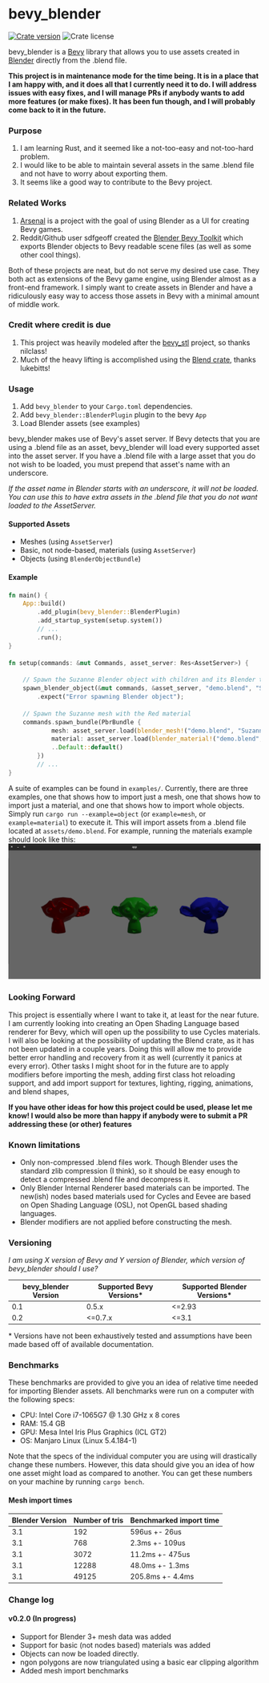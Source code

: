 # bevy_blender

[![Crate version](https://img.shields.io/crates/v/bevy_blender?style=flat-square)](https://crates.io/crates/bevy_blender/) ![Crate license](https://img.shields.io/crates/l/bevy_blender?style=flat-square)

bevy_blender is a [Bevy](https://bevyengine.org) library that allows you to use assets created in [Blender](https://blender.org) directly from the .blend file.

**This project is in maintenance mode for the time being. It is in a place that I am happy with, and it does all that I currently need it to do. I will address issues with easy fixes, and I will manage PRs if anybody wants to add more features (or make fixes). It has been fun though, and I will probably come back to it in the future.**

### Purpose
1) I am learning Rust, and it seemed like a not-too-easy and not-too-hard problem.
1) I would like to be able to maintain several assets in the same .blend file and not have to worry about exporting them.
1) It seems like a good way to contribute to the Bevy project.

### Related Works
1) [Arsenal](https://github.com/katharostech/arsenal) is a project with the goal of using Blender as a UI for creating Bevy games.
1) Reddit/Github user sdfgeoff created the [Blender Bevy Toolkit](https://www.reddit.com/r/rust_gamedev/comments/mr60x4/my_workflow_for_3d_assets_and_custom_components/) which exports Blender objects to Bevy readable scene files (as well as some other cool things).

Both of these projects are neat, but do not serve my desired use case. They both act as extensions of the Bevy game engine, using Blender almost as a front-end framework. I simply want to create assets in Blender and have a ridiculously easy way to access those assets in Bevy with a minimal amount of middle work.

### Credit where credit is due
1) This project was heavily modeled after the [bevy_stl](https://github.com/nilclass/bevy_stl) project, so thanks nilclass!
1) Much of the heavy lifting is accomplished using the [Blend crate](https://github.com/lukebitts/blend), thanks lukebitts!

### Usage
1) Add `bevy_blender` to your `Cargo.toml` dependencies.
1) Add `bevy_blender::BlenderPlugin` plugin to the bevy `App`
1) Load Blender assets (see examples)

bevy_blender makes use of Bevy's asset server. If Bevy detects that you are using a .blend file as an asset, bevy_blender will load every supported asset into the asset server. If you have a .blend file with a large asset that you do not wish to be loaded, you must prepend that asset's name with an underscore.

*If the asset name in Blender starts with an underscore, it will not be loaded. You can use this to have extra assets in the .blend file that you do not want loaded to the AssetServer.*

#### Supported Assets
* Meshes (using `AssetServer`)
* Basic, not node-based, materials (using `AssetServer`)
* Objects (using `BlenderObjectBundle`)

#### Example
```rust
fn main() {
    App::build()
        .add_plugin(bevy_blender::BlenderPlugin)
        .add_startup_system(setup.system())
        // ...
        .run();
}

fn setup(commands: &mut Commands, asset_server: Res<AssetServer>) {
    
    // Spawn the Suzanne Blender object with children and its Blender transform
    spawn_blender_object(&mut commands, &asset_server, "demo.blend", "Suzanne", true, None);
        .expect("Error spawning Blender object");

    // Spawn the Suzanne mesh with the Red material
    commands.spawn_bundle(PbrBundle {
            mesh: asset_server.load(blender_mesh!("demo.blend", "Suzanne")),
            material: asset_server.load(blender_material!("demo.blend", "Red")),
            ..Default::default()
        })
        // ...
}
```

A suite of examples can be found in `examples/`. Currently, there are three examples, one that shows how to import just a mesh, one that shows how to import just a material, and one that shows how to import whole objects. Simply run `cargo run --example=object` (or `example=mesh`, or `example=material`) to execute it. This will import assets from a .blend file located at `assets/demo.blend`. For example, running the materials example should look like this:
![demo bevy window](assets/demo_bevy.png "Demo Bevy Window")

### Looking Forward
This project is essentially where I want to take it, at least for the near future. I am currently looking into creating an Open Shading Language based renderer for Bevy, which will open up the possibility to use Cycles materials. I will also be looking at the possibility of updating the Blend crate, as it has not been updated in a couple years. Doing this will allow me to provide better error handling and recovery from it as well (currently it panics at every error). Other tasks I might shoot for in the future are to apply modifiers before importing the mesh, adding first class hot reloading support, and add import support for textures, lighting, rigging, animations, and blend shapes, 

**If you have other ideas for how this project could be used, please let me know! I would also be more than happy if anybody were to submit a PR addressing these (or other) features**

### Known limitations
* Only non-compressed .blend files work. Though Blender uses the standard zlib compression (I think), so it should be easy enough to detect a compressed .blend file and decompress it.
* Only Blender Internal Renderer based materials can be imported. The new(ish) nodes based materials used for Cycles and Eevee are based on Open Shading Language (OSL), not OpenGL based shading languages. 
* Blender modifiers are not applied before constructing the mesh.

### Versioning
*I am using X version of Bevy and Y version of Blender, which version of bevy_blender should I use?*

| bevy_blender Version | Supported Bevy Versions\* | Supported Blender Versions\* |
|----------------------|---------------------------|------------------------------|
| 0.1                  | 0.5.x                     | <=2.93                       |
| 0.2                  | <=0.7.x                   | <=3.1                        |

\* Versions have not been exhaustively tested and assumptions have been made based off of available documentation. 

### Benchmarks
These benchmarks are provided to give you an idea of relative time needed for importing Blender assets. All benchmarks were run on a computer with the following specs:
* CPU: Intel Core i7-1065G7 @ 1.30 GHz x 8 cores
* RAM: 15.4 GB
* GPU: Mesa Intel Iris Plus Graphics (ICL GT2)
* OS: Manjaro Linux (Linux 5.4.184-1)

Note that the specs of the individual computer you are using will drastically change these numbers. However, this data should give you an idea of how one asset might load as compared to another. You can get these numbers on your machine by running `cargo bench`.

#### Mesh import times
| Blender Version | Number of tris | Benchmarked import time |
|-----------------|----------------|-------------------------|
| 3.1             | 192            | 596us +- 26us           |
| 3.1             | 768            | 2.3ms +- 109us          |
| 3.1             | 3072           | 11.2ms +- 475us         |
| 3.1             | 12288          | 48.0ms +- 1.3ms         |
| 3.1             | 49125          | 205.8ms +- 4.4ms        |



### Change log
#### v0.2.0 (In progress)
* Support for Blender 3+ mesh data was added
* Support for basic (not nodes based) materials was added
* Objects can now be loaded directly.
* ngon polygons are now triangulated using a basic ear clipping algorithm
* Added mesh import benchmarks
